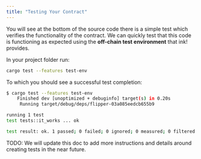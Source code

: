 ```yaml
---
title: "Testing Your Contract"
---
```


You will see at the bottom of the source code there is a simple test which verifies the functionality of the contract. We can quickly test that this code is functioning as expected using the **off-chain test environment** that ink! provides.

In your project folder run:

```bash
cargo test --features test-env
```

To which you should see a successful test completion:

```bash
$ cargo test --features test-env
    Finished dev [unoptimized + debuginfo] target(s) in 0.20s
     Running target/debug/deps/flipper-03a085eedcb655b9

running 1 test
test tests::it_works ... ok

test result: ok. 1 passed; 0 failed; 0 ignored; 0 measured; 0 filtered out
```

TODO: We will update this doc to add more instructions and details around creating tests in the near future.
